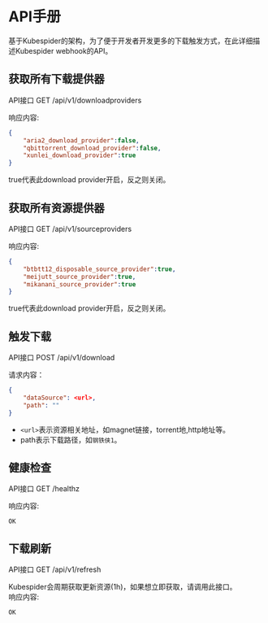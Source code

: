 # API手册
基于Kubespider的架构，为了便于开发者开发更多的下载触发方式，在此详细描述Kubespider webhook的API。

## 获取所有下载提供器
API接口 GET /api/v1/downloadproviders  

响应内容:
```json
{
    "aria2_download_provider":false,
    "qbittorrent_download_provider":false,
    "xunlei_download_provider":true
}
```
true代表此download provider开启，反之则关闭。

## 获取所有资源提供器
API接口 GET /api/v1/sourceproviders

响应内容:
```json
{
    "btbtt12_disposable_source_provider":true,
    "meijutt_source_provider":true,
    "mikanani_source_provider":true
}
```
true代表此download provider开启，反之则关闭。

## 触发下载
API接口 POST /api/v1/download

请求内容：
```json
{
    "dataSource": <url>,
    "path": ""
}
```
* `<url>`表示资源相关地址，如magnet链接，torrent地,http地址等。
* path表示下载路径，如`钢铁侠1`。

## 健康检查
API接口 GET /healthz

响应内容:
```
OK
```

## 下载刷新
API接口 GET /api/v1/refresh

Kubespider会周期获取更新资源(1h)，如果想立即获取，请调用此接口。  
响应内容:
```
OK
```
